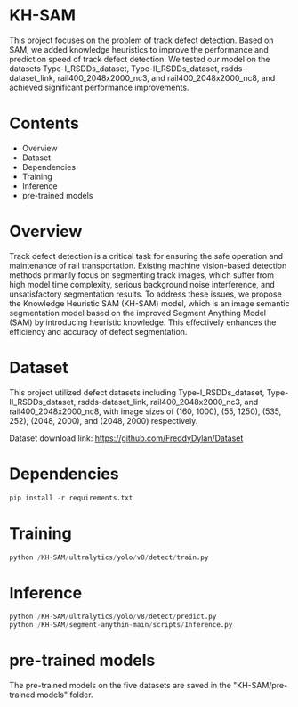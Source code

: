 # KH-SAM

This project focuses on the problem of track defect detection. Based on SAM, we added knowledge heuristics to improve the performance and prediction speed of track defect detection. We tested our model on the datasets Type-I_RSDDs_dataset, Type-II_RSDDs_dataset, rsdds-dataset_link, rail400_2048x2000_nc3, and rail400_2048x2000_nc8, and achieved significant performance improvements.

# Contents

- Overview
- Dataset
- Dependencies
- Training
- Inference
- pre-trained models

# Overview

Track defect detection is a critical task for ensuring the safe operation and maintenance of rail transportation. Existing machine vision-based detection methods primarily focus on segmenting track images, which suffer from high model time complexity, serious background noise interference, and unsatisfactory segmentation results. To address these issues, we propose the Knowledge Heuristic SAM (KH-SAM) model, which is an image semantic segmentation model based on the improved Segment Anything Model (SAM) by introducing heuristic knowledge. This effectively enhances the efficiency and accuracy of defect segmentation.

# Dataset

This project utilized defect datasets including Type-I_RSDDs_dataset, Type-II_RSDDs_dataset, rsdds-dataset_link, rail400_2048x2000_nc3, and rail400_2048x2000_nc8, with image sizes of (160, 1000), (55, 1250), (535, 252), (2048, 2000), and (2048, 2000) respectively.

Dataset download link: https://github.com/FreddyDylan/Dataset

# Dependencies

```python
pip install -r requirements.txt
```

# Training

```python
python /KH-SAM/ultralytics/yolo/v8/detect/train.py
```

# Inference

```python
python /KH-SAM/ultralytics/yolo/v8/detect/predict.py
python /KH-SAM/segment-anythin-main/scripts/Inference.py
```

# pre-trained models

The pre-trained models on the five datasets are saved in the "KH-SAM/pre-trained models" folder.